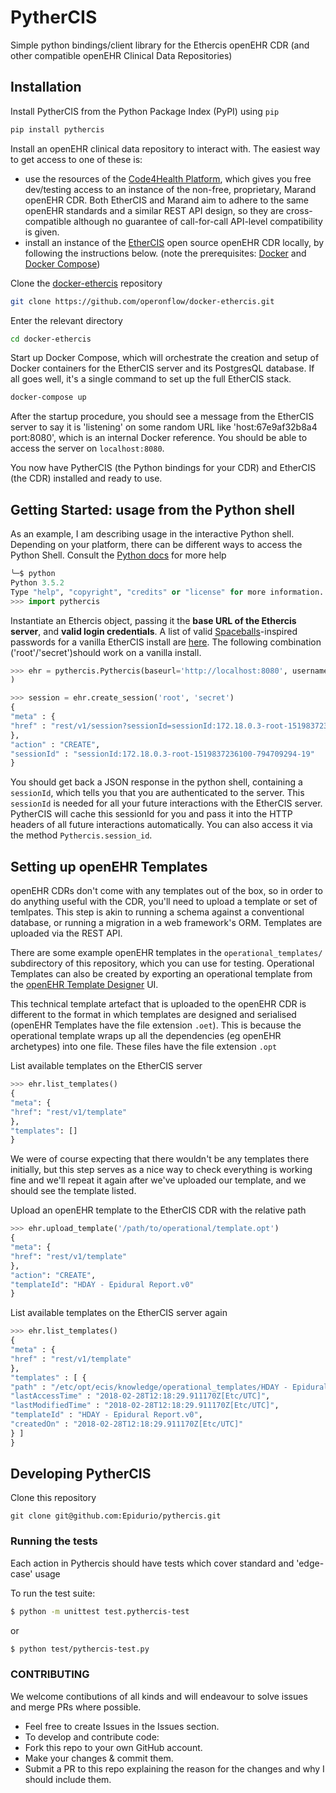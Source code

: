 # PytherCIS
Simple python bindings/client library for the Ethercis openEHR CDR (and other compatible openEHR Clinical Data Repositories)


## Installation

Install PytherCIS from the Python Package Index (PyPI) using `pip`
```bash
pip install pythercis
```

Install an openEHR clinical data repository to interact with. The easiest way to get access to one of these is:
* use the resources of the [Code4Health Platform](https://platform.code4health.org/#/), which gives you free dev/testing access to an instance of the non-free, proprietary, Marand openEHR CDR. Both EtherCIS and Marand aim to adhere to the same openEHR standards and a similar REST API design, so they are cross-compatible although no guarantee of call-for-call API-level compatibility is given.
* install an instance of the [EtherCIS](http://ethercis.org/) open source openEHR CDR locally, by following the instructions below. (note the prerequisites: [Docker](https://docs.docker.com/install/) and [Docker Compose](https://docs.docker.com/compose/))


Clone the [docker-ethercis](https://github.com/operonflow/docker-ethercis) repository
```bash
git clone https://github.com/operonflow/docker-ethercis.git
```

Enter the relevant directory
```bash
cd docker-ethercis
```

Start up Docker Compose, which will orchestrate the creation and setup of Docker containers for the EtherCIS server and its PostgresQL database. If all goes well, it's a single command to set up the full EtherCIS stack.
```bash
docker-compose up
```
After the startup procedure, you should see a message from the EtherCIS server to say it is 'listening' on some random URL like 'host:67e9af32b8a4 port:8080', which is an internal Docker reference. You should be able to access the server on `localhost:8080`.

You now have PytherCIS (the Python bindings for your CDR) and EtherCIS (the CDR) installed and ready to use.


## Getting Started: usage from the Python shell
As an example, I am describing usage in the interactive Python shell. Depending on your platform, there can be different ways to access the Python Shell. Consult the [Python docs](https://www.python.org/downloads/) for more help

```python
╰─$ python
Python 3.5.2
Type "help", "copyright", "credits" or "license" for more information.
>>> import pythercis
```

Instantiate an Ethercis object, passing it the **base URL of the Ethercis server**, and **valid login credentials**. A list of valid [Spaceballs](https://en.wikipedia.org/wiki/Spaceballs)-inspired passwords for a vanilla EtherCIS install are [here](https://github.com/ethercis/ethercis/blob/master/examples/config/security/authenticate.ini). The following combination ('root'/'secret')should work on a vanilla install.

```python
>>> ehr = pythercis.Pythercis(baseurl='http://localhost:8080', username='root', password='secret')
)
```


```python
>>> session = ehr.create_session('root', 'secret')
{
"meta" : {
"href" : "rest/v1/session?sessionId=sessionId:172.18.0.3-root-1519837236100-794709294-19"
},
"action" : "CREATE",
"sessionId" : "sessionId:172.18.0.3-root-1519837236100-794709294-19"
}

```

You should get back a JSON response in the python shell, containing a `sessionId`, which tells you that you are authenticated to the server. This `sessionId` is needed for all your future interactions with the EtherCIS server. PytherCIS will cache this sessionId for you and pass it into the HTTP headers of all future interactions automatically. You can also access it via the method `Pythercis.session_id`.


## Setting up openEHR Templates
openEHR CDRs don't come with any templates out of the box, so in order to do anything useful with the CDR, you'll need to upload a template or set of temlpates. This step is akin to running a schema against a conventional database, or running a migration in a web framework's ORM. Templates are uploaded via the REST API.

There are some example openEHR templates in the `operational_templates/` subdirectory of this repository, which you can use for testing. Operational Templates can also be created by exporting an operational template from the [openEHR Template Designer](https://www.openehr.org/downloads/modellingtools) UI.

This technical template artefact that is uploaded to the openEHR CDR is different to the format in which templates are designed and serialised (openEHR Templates have the file extension `.oet`). This is because the operational template wraps up all the dependencies (eg openEHR archetypes) into one file. These files have the file extension `.opt`


List available templates on the EtherCIS server
```python
>>> ehr.list_templates()
{
"meta": {
"href": "rest/v1/template"
},
"templates": []
}
```
We were of course expecting that there wouldn't be any templates there initially, but this step serves as a nice way to check everything is working fine and we'll repeat it again after we've uploaded our template, and we should see the template listed.

Upload an openEHR template to the EtherCIS CDR with the relative path
```python
>>> ehr.upload_template('/path/to/operational/template.opt')
{
"meta": {
"href": "rest/v1/template"
},
"action": "CREATE",
"templateId": "HDAY - Epidural Report.v0"
}
```

List available templates on the EtherCIS server again
```python
>>> ehr.list_templates()
{
"meta" : {
"href" : "rest/v1/template"
},
"templates" : [ {
"path" : "/etc/opt/ecis/knowledge/operational_templates/HDAY - Epidural Report.v0.opt",
"lastAccessTime" : "2018-02-28T12:18:29.911170Z[Etc/UTC]",
"lastModifiedTime" : "2018-02-28T12:18:29.911170Z[Etc/UTC]",
"templateId" : "HDAY - Epidural Report.v0",
"createdOn" : "2018-02-28T12:18:29.911170Z[Etc/UTC]"
} ]
}
```


## Developing PytherCIS
Clone this repository
```
git clone git@github.com:Epidurio/pythercis.git
```


### Running the tests
Each action in Pythercis should have tests which cover standard and 'edge-case' usage

To run the test suite:
```bash
$ python -m unittest test.pythercis-test
```
or
```bash
$ python test/pythercis-test.py
```

### CONTRIBUTING
We welcome contibutions of all kinds and will endeavour to solve issues and merge PRs where possible.
* Feel free to create Issues in the Issues section.
* To develop and contribute code:
* Fork this repo to your own GitHub account.
* Make your changes & commit them.
* Submit a PR to this repo explaining the reason for the changes and why I should include them.
